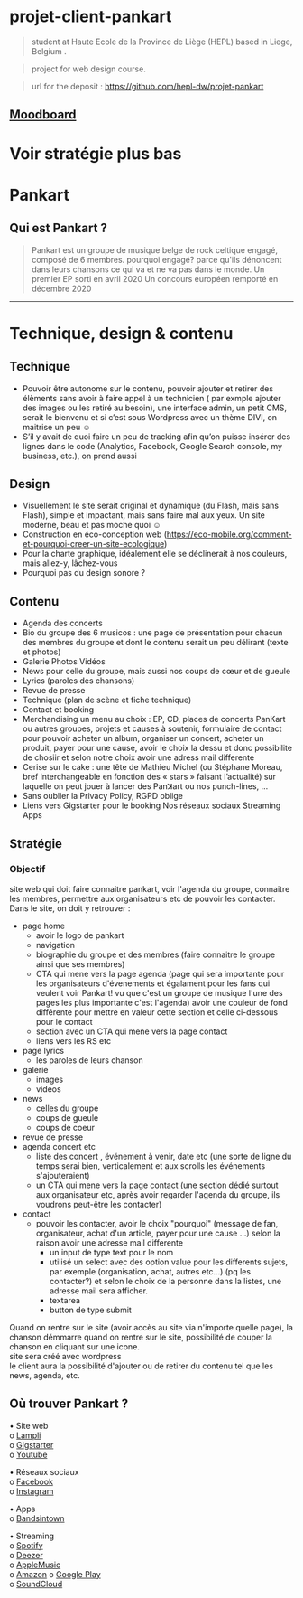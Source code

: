 # projet-client-pankart
>student at Haute Ecole de la Province de Liège (HEPL) based in Liege, Belgium .

>project for web design course.

>url for the deposit : https://github.com/hepl-dw/projet-pankart
## [Moodboard](https://app.milanote.com/1Ld0PH1QVmEN5N/pankart)
# Voir stratégie plus bas

# Pankart 
## Qui est Pankart ?

>Pankart est un groupe de musique belge de rock celtique engagé, composé de 6 membres.
>pourquoi engagé? parce qu'ils dénoncent dans leurs chansons ce qui va et ne va pas dans le monde.
>Un premier EP sorti en avril 2020
>Un concours européen remporté en décembre 2020
---


# Technique, design & contenu

## Technique
* Pouvoir être autonome sur le contenu, pouvoir ajouter et retirer des élèments sans avoir à faire appel à un technicien ( par exmple ajouter des images ou les retiré au besoin), une interface admin, un petit CMS, serait le bienvenu et si c’est sous Wordpress avec un thème DIVI, on maitrise un peu ☺
* S’il y avait de quoi faire un peu de tracking afin qu’on puisse insérer des lignes dans le code (Analytics, Facebook, Google Search console, my business, etc.), on prend aussi

## Design
* Visuellement le site serait original et dynamique (du Flash, mais sans Flash), simple et impactant, mais sans faire mal aux yeux. Un site moderne, beau et pas moche quoi ☺
* Construction en éco-conception web (https://eco-mobile.org/comment-et-pourquoi-creer-un-site-ecologique)
* Pour la charte graphique, idéalement elle se déclinerait à nos couleurs, mais allez-y, lâchez-vous
* Pourquoi pas du design sonore ?

## Contenu 
* Agenda des concerts
* Bio
    du groupe
    des 6 musicos : une page de présentation pour chacun des membres du groupe et dont le contenu serait un peu délirant (texte et photos)
* Galerie
    Photos
    Vidéos
* News pour celle du groupe, mais aussi nos coups de cœur et de gueule
* Lyrics (paroles des chansons)
* Revue de presse
* Technique (plan de scène et fiche technique)
* Contact et booking
* Merchandising
  un menu au choix : EP, CD, places de concerts PanKart ou autres groupes, projets et causes à soutenir, formulaire de contact pour pouvoir acheter un album, 
  organiser un concert, acheter un produit, payer pour une cause, avoir le choix la dessu et donc possibilite de chosiir et selon notre choix avoir une adress mail differente
* Cerise sur le cake : une tête de Mathieu Michel (ou Stéphane Moreau, bref interchangeable en fonction des « stars » faisant l’actualité) sur laquelle on peut jouer à lancer des Panꓘart ou nos punch-lines, …
* Sans oublier la Privacy Policy, RGPD oblige
* Liens vers
  Gigstarter pour le booking
  Nos réseaux sociaux
  Streaming
  Apps

## Stratégie
### Objectif 
site web qui doit faire connaitre pankart, voir l'agenda du groupe, connaitre les membres, permettre aux organisateurs etc de pouvoir les contacter.
Dans le site, on doit y retrouver : 

* page home
  * avoir le logo de pankart 
  * navigation 
  * biographie du groupe et des membres (faire connaitre le groupe ainsi que ses membres)
  * CTA qui mene vers la page agenda (page qui sera importante pour les organisateurs d'évenements et égalament pour les fans qui veulent voir Pankart! vu que c'est un groupe de musique l'une des pages les plus importante c'est l'agenda)  avoir une couleur de fond différente pour mettre en valeur cette section et celle ci-dessous pour le contact
  * section avec un CTA qui mene vers la page contact
  * liens vers les RS etc
* page lyrics 
  * les paroles de leurs chanson 
* galerie
  * images 
  * videos
* news 
  * celles du groupe 
  * coups de gueule
  * coups de coeur
* revue de presse
* agenda concert etc
    * liste des concert , événement à venir, date etc (une sorte de ligne du temps serai bien, verticalement et aux scrolls les événements s'ajouteraient)
    * un CTA qui mene vers la page contact (une section dédié surtout aux organisateur etc, après avoir regarder l'agenda du groupe, ils voudrons peut-être les contacter)
* contact
  * pouvoir les contacter, avoir le choix "pourquoi" (message de fan, organisateur, achat d'un article, payer pour une cause ...) selon la raison avoir une adresse mail differente
    * un input de type text pour le nom 
    * utilisé un select avec des option value pour les differents sujets, par exemple (organisation, achat, autres etc...) (pq les contacter?) et selon le choix de la personne dans la listes, une adresse mail sera afficher.
     * textarea
     * button de type submit


Quand on rentre sur le site (avoir accès au site via n'importe quelle page), la chanson démmarre quand on rentre sur le site, possibilité de couper la chanson en cliquant sur une icone.\
site sera créé avec wordpress\
le client aura la possibilité d'ajouter ou de retirer du contenu tel que les news, agenda, etc. 


## Où trouver Pankart ?

• Site web\
o	[Lampli](https://lampli.be/artist-profile/pankart/)\
o	[Gigstarter](https://www.gigstarter.fr/artists/pankart)\
o	[Youtube](https://www.youtube.com/channel/UC7XhVCykTsQEJp6P0eTVfmQ/playlists)

•	Réseaux sociaux\
o	[Facebook](https://www.facebook.com/PanKart/)\
o	[Instagram](https://www.instagram.com/pankartmusicband/)

•	Apps\
o	[Bandsintown](https://manager.bandsintown.com/login)

•	Streaming\
o	[Spotify](https://open.spotify.com/album/15EDw1ExEbLvtPYgWngsFk)\
o	[Deezer](https://www.deezer.com/en/track/934885562?utm_source=deezer&utm_content=track-934885562&utm_term=108514421_1587654068&utm_medium=web)\
o	[AppleMusic](https://music.apple.com/be/album/pankart-ep/1509177982?l=fr)\
o	[Amazon](https://www.amazon.fr/PanKart-Pankart/dp/B08797KN6B/ref=sr_1_1?dchild=1&keywords=Pankart&qid=1587653912&s=dmusic&search-type=ss&sr=1-1)
o	[Google Play](https://play.google.com/store/apps/theme/promotion_gpm_shutdown_ctp)\
o	[SoundCloud](https://soundcloud.com/pankartband)

